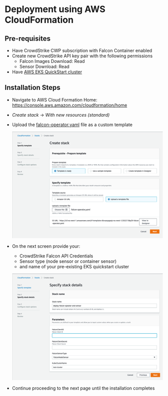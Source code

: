 # Deployment using AWS CloudFormation

## Pre-requisites

 - Have CrowdStrike CWP subscription with Falcon Container enabled
 - Create new CrowdStrike API key pair with the following permissions
    * Falcon Images Download: Read
    * Sensor Download: Read
 - Have [AWS EKS QuickStart cluster](https://aws-quickstart.github.io/quickstart-amazon-eks/#_deployment_steps)

## Installation Steps
 - Navigate to AWS Cloud Formation Home: https://console.aws.amazon.com/cloudformation/home
 - *Create stack* -> *With new resources (standard)*

 - Upload the [falcon-operator.yaml](./falcon-operator.yaml) file as a custom template

   ![step1](./step1.png)

 - On the next screen provide your:
   - CrowdStrike Falcon API Credentials
   - Sensor type (node sensor or container sensor)
   - and name of your pre-existing EKS quickstart cluster

   ![step2](./step2.png)

 - Continue proceeding to the next page until the installation completes
